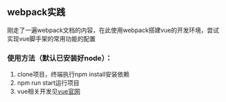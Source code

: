 ## webpack实践
刚走了一遍webpack文档的内容，在此使用webpack搭建vue的开发环境，尝试实现vue脚手架的常用功能的配置

### 使用方法（默认已安装好node）：
1. clone项目，终端执行npm install安装依赖
2. npm run start运行项目
3. vue相关开发见[vue官网](https://cn.vuejs.org/v2/guide/index.html)